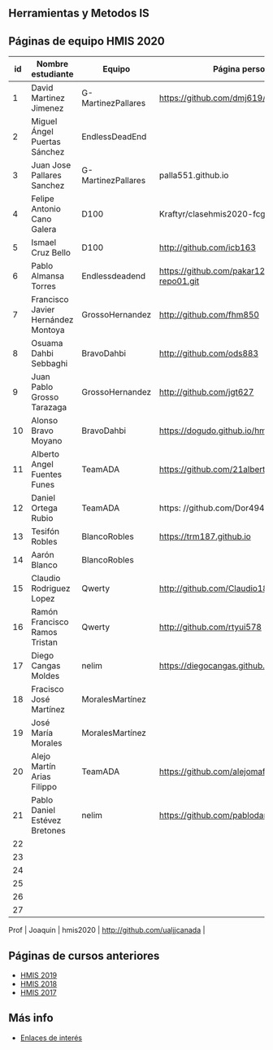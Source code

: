 ﻿## Herramientas y Metodos IS

## Páginas de equipo HMIS 2020

id | Nombre estudiante  | Equipo | Página personal | Repositorio de Web de equipo 
-- | ----------------- | ----------------- | ----------------- | -----------------
1 |David Martinez Jimenez| G-MartinezPallares | https://github.com/dmj619/dmj619.github.io |http://jenkins-hmis-dmj619.northeurope.cloudapp.azure.com/| 
2 | Miguel Ángel Puertas Sánchez | EndlessDeadEnd |  | 
3 |Juan Jose Pallares Sanchez| G-MartinezPallares| palla551.github.io | https://github.com/Palla551/himso-jps105
4 |Felipe Antonio Cano Galera |D100 |Kraftyr/clasehmis2020-fcg299| 
5 | Ismael Cruz Bello | D100 | http://github.com/icb163 | -
6 | Pablo Almansa Torres| Endlessdeadend | https://github.com/pakar12/hmis-repo01.git | 
7 | Francisco Javier Hernández Montoya| GrossoHernandez | http://github.com/fhm850 | |  
8 | Osuama Dahbi Sebbaghi | BravoDahbi| http://github.com/ods883| 
9 | Juan Pablo Grosso Tarazaga | GrossoHernandez | http://github.com/jgt627 | 
10 | Alonso Bravo Moyano | BravoDahbi | https://dogudo.github.io/hmis-repo01/ | 
11 | Alberto Angel Fuentes Funes | TeamADA | https://github.com/21albertoff/ | 
12 | Daniel Ortega Rubio | TeamADA | https: //github.com/Dor494 |  
13 | Tesifón Robles|  BlancoRobles| https://trm187.github.io | 
14 | Aarón Blanco | BlancoRobles | | 
15 | Claudio Rodriguez Lopez | Qwerty | http://github.com/Claudio1812 | 
16 | Ramón Francisco Ramos Tristan | Qwerty | http://github.com/rtyui578 | ---------- 
17 | Diego Cangas Moldes | nelim | https://diegocangas.github.io/ | -----------------
18 | Fracisco José Martínez | MoralesMartínez | |  
19 | José María Morales | MoralesMartínez | | 
20 | Alejo Martín Arias Filippo | TeamADA | https://github.com/alejomaf/ | |
21 | Pablo Daniel Estévez Bretones | nelim | https://github.com/pablodaniel11/ | 
22 | | | | 
23 | | | | 
24 | | | | 
25 | | | | 
26 | | | | 
27 | | | | 


Prof | Joaquin | hmis2020 | http://github.com/ualjjcanada  |


## Páginas de cursos anteriores
* [HMIS 2019](index2019.md)
* [HMIS 2018](index2018.md)
* [HMIS 2017](index2017.md)

## Más info
* [Enlaces de interés](enlaces.md)
